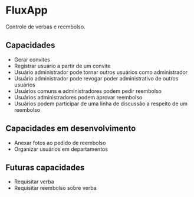 # FluxApp

Controle de verbas e reembolso.


## Capacidades

* Gerar convites
* Registrar usuário a partir de um convite
* Usuário administrador pode tornar outros usuários como administrador
* Usuário administrador pode revogar poder administrativo de outros usuários
* Usuários comuns e administradores podem pedir reembolso
* Usuários administradores podem aprovar reembolso
* Usuários podem participar de uma linha de discussão a respeito de um reembolso


## Capacidades em desenvolvimento

* Anexar fotos ao pedido de reembolso
* Organizar usuários em departamentos


## Futuras capacidades

* Requisitar verba
* Requisitar reembolso sobre verba
